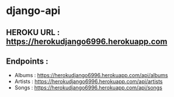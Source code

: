 # django-api

## HEROKU URL : https://herokudjango6996.herokuapp.com

## Endpoints :

+ Albums : https://herokudjango6996.herokuapp.com/api/albums
+ Artists : https://herokudjango6996.herokuapp.com/api/artists
+ Songs : https://herokudjango6996.herokuapp.com/api/songs

